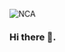 ![NCA](https://github.com/Serikuly-Miras/serikuly-miras/blob/main/neural_cellular_automata/results/video.gif)

### Hi there 👋.
